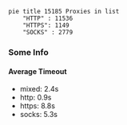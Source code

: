 
```mermaid
pie title 15185 Proxies in list
    "HTTP" : 11536
    "HTTPS": 1149
    "SOCKS" : 2779
```

### Some Info
#### Average Timeout

- mixed: 2.4s
- http: 0.9s
- https: 8.8s
- socks: 5.3s